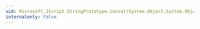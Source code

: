```yaml
---
uid: Microsoft.JScript.StringPrototype.concat(System.Object,System.Object[])
internalonly: False
---
```


